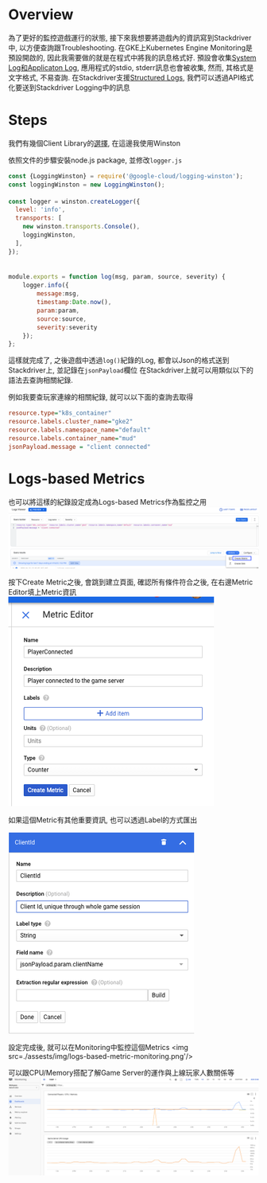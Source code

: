 Overview
========

為了更好的監控遊戲運行的狀態, 接下來我想要將遊戲內的資訊寫到Stackdriver中, 以方便查詢跟Troubleshooting.
在GKE上Kubernetes Engine Monitoring是預設開啟的, 因此我需要做的就是在程式中將我的訊息格式好. 預設會收集[System Log和Applicaton Log](https://cloud.google.com/monitoring/kubernetes-engine/installing), 應用程式的stdio, stderr訊息也會被收集, 然而, 其格式是文字格式, 不易查詢. 
在Stackdriver支援[Structured Logs](https://cloud.google.com/logging/docs/structured-logging?hl=zh-tw), 我們可以透過API格式化要送到Stackdriver Logging中的訊息

Steps
=====

<!-- Enable Sidecar Injecttion
```shell
kubectl label namespace default istio-injection=enabled
``` -->

我們有幾個Client Library的[選擇](https://cloud.google.com/logging/docs/setup/nodejs#installing_the_plugin_2), 在這邊我使用Winston

依照文件的步驟安裝node.js package, 並修改`logger.js`

```javascript
const {LoggingWinston} = require('@google-cloud/logging-winston');
const loggingWinston = new LoggingWinston();

const logger = winston.createLogger({
  level: 'info',
  transports: [
    new winston.transports.Console(),
    loggingWinston,
  ],
});


module.exports = function log(msg, param, source, severity) {
    logger.info({
        message:msg,
        timestamp:Date.now(),
        param:param,
        source:source,
        severity:severity
    });
};
```

這樣就完成了, 之後遊戲中透過`log()`紀錄的Log, 都會以Json的格式送到Stackdriver上, 並記錄在`jsonPayload`欄位
在Stackdriver上就可以用類似以下的語法去查詢相關紀錄.

例如我要查玩家連線的相關紀錄, 就可以以下面的查詢去取得
```ini
resource.type="k8s_container"
resource.labels.cluster_name="gke2"
resource.labels.namespace_name="default"
resource.labels.container_name="mud"
jsonPayload.message = "client connected"
```

Logs-based Metrics
==================

也可以將這樣的紀錄設定成為Logs-based Metrics作為監控之用
<img src='./assests/img/loga-based-metric-create.png'/>

按下Create Metric之後, 會跳到建立頁面, 確認所有條件符合之後, 在右邊Metric Editor填上Metric資訊
<img src='./assests/img/logs-based-metric-edit-metric.png'/>


如果這個Metric有其他重要資訊, 也可以透過Label的方式匯出

<img src='./assests/img/logs-based-metric-create-label.png'/>

設定完成後, 就可以在Monitoring中監控這個Metrics
<img src=./assests/img/logs-based-metric-monitoring.png'/>

可以跟CPU/Memory搭配了解Game Server的運作與上線玩家人數關係等
<img src='./assests/img/logs-based-metric-dashboard.png'/>
